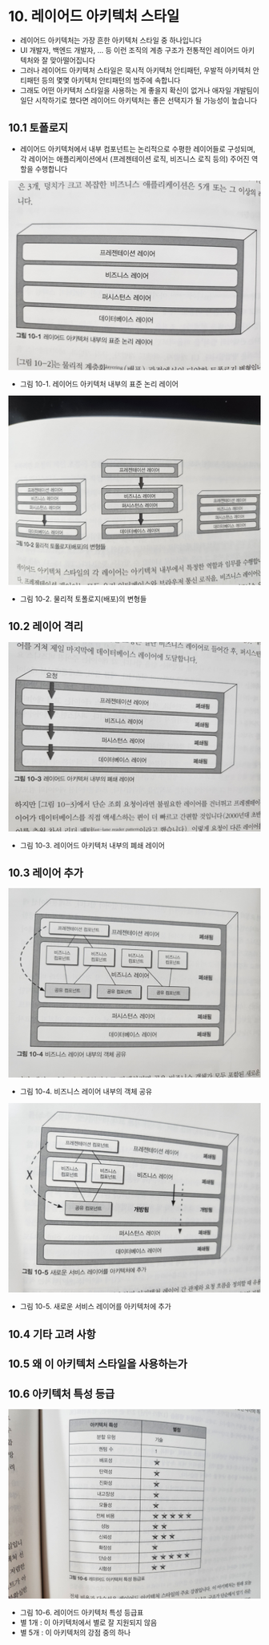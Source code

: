 # 10. 레이어드 아키텍처 스타일

- 레이어드 아키텍처는 가장 흔한 아키텍처 스타일 중 하나입니다
- UI 개발자, 백엔드 개발자, ... 등 이런 조직의 계층 구조가 전통적인 레이어드 아키텍처와 잘 맞아떨어집니다
- 그러나 레이어드 아키텍처 스타일은 묵시적 아키텍처 안티패턴, 우발적 아키텍처 안티패턴 등의 몇몇 아키텍처 안티패턴의 범주에 속합니다
- 그래도 어떤 아키텍처 스타일을 사용하는 게 좋을지 확신이 없거나 애자일 개발팀이 일단 시작하기로 했다면 레이어드 아키텍처는 좋은 선택지가 될 가능성이 높습니다

## 10.1 토폴로지

- 레이어드 아키텍처에서 내부 컴포넌트는 논리적으로 수평한 레이어들로 구성되며, 각 레이어는 애플리케이션에서 (프레젠테이션 로직, 비즈니스 로직 등의) 주어진 역할을 수행합니다

![10-1](./images/10-1.jpeg)

- 그림 10-1. 레이어드 아키텍처 내부의 표준 논리 레이어

![10-2](./images/10-2.jpeg)

- 그림 10-2. 물리적 토폴로지(배포)의 변형들

## 10.2 레이어 격리

![10-3](./images/10-3.jpeg)

- 그림 10-3. 레이어드 아키텍처 내부의 폐쇄 레이어

## 10.3 레이어 추가

![10-4](./images/10-4.jpeg)

- 그림 10-4. 비즈니스 레이어 내부의 객체 공유

![10-5](./images/10-5.jpeg)

- 그림 10-5. 새로운 서비스 레이어를 아키텍처에 추가

## 10.4 기타 고려 사항

## 10.5 왜 이 아키텍처 스타일을 사용하는가

## 10.6 아키텍처 특성 등급

![10-6](./images/10-6.jpeg)

- 그림 10-6. 레이어드 아키텍처 특성 등급표
- 별 1개 : 이 아키텍처에서 별로 잘 지원되지 않음
- 별 5개 : 이 아키텍처의 강점 중의 하나
